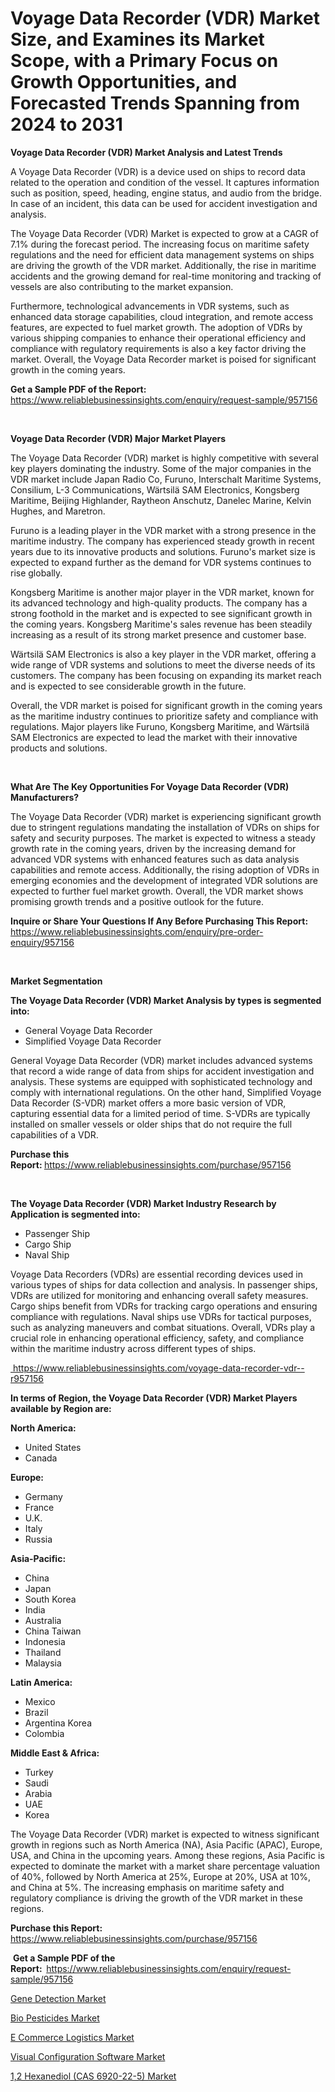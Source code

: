 <p><h1>Voyage Data Recorder (VDR) Market Size, and Examines its Market Scope, with a Primary Focus on Growth Opportunities, and Forecasted Trends Spanning from 2024 to 2031</h1></p><p><strong>Voyage Data Recorder (VDR) Market Analysis and Latest Trends</strong></p>
<p><p>A Voyage Data Recorder (VDR) is a device used on ships to record data related to the operation and condition of the vessel. It captures information such as position, speed, heading, engine status, and audio from the bridge. In case of an incident, this data can be used for accident investigation and analysis.</p><p>The Voyage Data Recorder (VDR) Market is expected to grow at a CAGR of 7.1% during the forecast period. The increasing focus on maritime safety regulations and the need for efficient data management systems on ships are driving the growth of the VDR market. Additionally, the rise in maritime accidents and the growing demand for real-time monitoring and tracking of vessels are also contributing to the market expansion.</p><p>Furthermore, technological advancements in VDR systems, such as enhanced data storage capabilities, cloud integration, and remote access features, are expected to fuel market growth. The adoption of VDRs by various shipping companies to enhance their operational efficiency and compliance with regulatory requirements is also a key factor driving the market. Overall, the Voyage Data Recorder market is poised for significant growth in the coming years.</p></p>
<p><strong>Get a Sample PDF of the Report:&nbsp;</strong> <a href="https://www.reliablebusinessinsights.com/enquiry/request-sample/957156">https://www.reliablebusinessinsights.com/enquiry/request-sample/957156</a></p>
<p>&nbsp;</p>
<p><strong>Voyage Data Recorder (VDR) Major Market Players</strong></p>
<p><p>The Voyage Data Recorder (VDR) market is highly competitive with several key players dominating the industry. Some of the major companies in the VDR market include Japan Radio Co, Furuno, Interschalt Maritime Systems, Consilium, L-3 Communications, Wärtsilä SAM Electronics, Kongsberg Maritime, Beijing Highlander, Raytheon Anschutz, Danelec Marine, Kelvin Hughes, and Maretron.</p><p>Furuno is a leading player in the VDR market with a strong presence in the maritime industry. The company has experienced steady growth in recent years due to its innovative products and solutions. Furuno's market size is expected to expand further as the demand for VDR systems continues to rise globally.</p><p>Kongsberg Maritime is another major player in the VDR market, known for its advanced technology and high-quality products. The company has a strong foothold in the market and is expected to see significant growth in the coming years. Kongsberg Maritime's sales revenue has been steadily increasing as a result of its strong market presence and customer base.</p><p>Wärtsilä SAM Electronics is also a key player in the VDR market, offering a wide range of VDR systems and solutions to meet the diverse needs of its customers. The company has been focusing on expanding its market reach and is expected to see considerable growth in the future.</p><p>Overall, the VDR market is poised for significant growth in the coming years as the maritime industry continues to prioritize safety and compliance with regulations. Major players like Furuno, Kongsberg Maritime, and Wärtsilä SAM Electronics are expected to lead the market with their innovative products and solutions.</p></p>
<p>&nbsp;</p>
<p><strong>What Are The Key Opportunities For Voyage Data Recorder (VDR) Manufacturers?</strong></p>
<p><p>The Voyage Data Recorder (VDR) market is experiencing significant growth due to stringent regulations mandating the installation of VDRs on ships for safety and security purposes. The market is expected to witness a steady growth rate in the coming years, driven by the increasing demand for advanced VDR systems with enhanced features such as data analysis capabilities and remote access. Additionally, the rising adoption of VDRs in emerging economies and the development of integrated VDR solutions are expected to further fuel market growth. Overall, the VDR market shows promising growth trends and a positive outlook for the future.</p></p>
<p><strong>Inquire or Share Your Questions If Any Before Purchasing This Report:</strong> <a href="https://www.reliablebusinessinsights.com/enquiry/pre-order-enquiry/957156">https://www.reliablebusinessinsights.com/enquiry/pre-order-enquiry/957156</a></p>
<p>&nbsp;</p>
<p><strong>Market Segmentation</strong></p>
<p><strong>The Voyage Data Recorder (VDR) Market Analysis by types is segmented into:</strong></p>
<p><ul><li>General Voyage Data Recorder</li><li>Simplified Voyage Data Recorder</li></ul></p>
<p><p>General Voyage Data Recorder (VDR) market includes advanced systems that record a wide range of data from ships for accident investigation and analysis. These systems are equipped with sophisticated technology and comply with international regulations. On the other hand, Simplified Voyage Data Recorder (S-VDR) market offers a more basic version of VDR, capturing essential data for a limited period of time. S-VDRs are typically installed on smaller vessels or older ships that do not require the full capabilities of a VDR.</p></p>
<p><strong>Purchase this Report:&nbsp;</strong><a href="https://www.reliablebusinessinsights.com/purchase/957156">https://www.reliablebusinessinsights.com/purchase/957156</a></p>
<p>&nbsp;</p>
<p><strong>The Voyage Data Recorder (VDR) Market Industry Research by Application is segmented into:</strong></p>
<p><ul><li>Passenger Ship</li><li>Cargo Ship</li><li>Naval Ship</li></ul></p>
<p><p>Voyage Data Recorders (VDRs) are essential recording devices used in various types of ships for data collection and analysis. In passenger ships, VDRs are utilized for monitoring and enhancing overall safety measures. Cargo ships benefit from VDRs for tracking cargo operations and ensuring compliance with regulations. Naval ships use VDRs for tactical purposes, such as analyzing maneuvers and combat situations. Overall, VDRs play a crucial role in enhancing operational efficiency, safety, and compliance within the maritime industry across different types of ships.</p></p>
<p><a href="https://www.reliablebusinessinsights.com/voyage-data-recorder-vdr--r957156">&nbsp;https://www.reliablebusinessinsights.com/voyage-data-recorder-vdr--r957156</a></p>
<p><strong>In terms of Region, the Voyage Data Recorder (VDR) Market Players available by Region are:</strong></p>
<p>
    <p> <strong> North America: </strong>
        <ul>
            <li>United States</li>
            <li>Canada</li>
        </ul>
        </p> 
    <p> <strong> Europe: </strong>
        <ul>
            <li>Germany</li>
            <li>France</li>
            <li>U.K.</li>
            <li>Italy</li>
            <li>Russia</li>
        </ul>
        </p> 
    <p> <strong> Asia-Pacific: </strong>
        <ul>
            <li>China</li>
            <li>Japan</li>
            <li>South Korea</li>
            <li>India</li>
            <li>Australia</li>
            <li>China Taiwan</li>
            <li>Indonesia</li>
            <li>Thailand</li>
            <li>Malaysia</li>
        </ul>
        </p> 
    <p> <strong> Latin America: </strong>
        <ul>
            <li>Mexico</li>
            <li>Brazil</li>
            <li>Argentina Korea</li>
            <li>Colombia</li>
        </ul>
        </p> 
    <p> <strong> Middle East & Africa: </strong>
        <ul>
            <li>Turkey</li>
            <li>Saudi</li>
            <li>Arabia</li>
            <li>UAE</li>
            <li>Korea</li>
        </ul>
    </p>
    </p>
<p><p>The Voyage Data Recorder (VDR) market is expected to witness significant growth in regions such as North America (NA), Asia Pacific (APAC), Europe, USA, and China in the upcoming years. Among these regions, Asia Pacific is expected to dominate the market with a market share percentage valuation of 40%, followed by North America at 25%, Europe at 20%, USA at 10%, and China at 5%. The increasing emphasis on maritime safety and regulatory compliance is driving the growth of the VDR market in these regions.</p></p>
<p><strong>Purchase this Report: </strong><a href="https://www.reliablebusinessinsights.com/purchase/957156">https://www.reliablebusinessinsights.com/purchase/957156</a></p>
<p>&nbsp;<strong>Get a Sample PDF of the Report:&nbsp;&nbsp;</strong><a href="https://www.reliablebusinessinsights.com/enquiry/request-sample/957156">https://www.reliablebusinessinsights.com/enquiry/request-sample/957156</a></p>
<p><strong></strong></p>
<p><p><a href="https://medium.com/@nyahmertz1973/mapping-the-gene-detection-market-trends-challenges-and-breakthroughs-2024-2031-2c32d390897f">Gene Detection Market</a></p><p><a href="https://medium.com/@nyahmertz1973/global-bio-pesticides-market-share-and-growth-opportunities-and-market-size-growing-with-a-cagr-of-7df5abcfdc71">Bio Pesticides Market</a></p><p><a href="https://medium.com/@nyahmertz1973/e-commerce-logistics-market-growth-outlook-from-2024-to-2031-and-it-is-projecting-at-6-4-1e5f7e67a312">E Commerce Logistics Market</a></p><p><a href="https://medium.com/@nyahmertz1973/visual-configuration-software-market-research-report-exploring-market-size-and-revenue-analysis-03a189f5280e">Visual Configuration Software Market</a></p><p><a href="https://github.com/seamusocallaghan/Market-Research-Report-List-1/blob/main/12-hexanediol-cas-6920-22-5-market.md">1,2 Hexanediol (CAS 6920-22-5) Market</a></p></p>